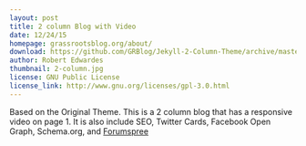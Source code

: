```yaml
---
layout: post
title: 2 column Blog with Video
date: 12/24/15
homepage: grassrootsblog.org/about/
download: https://github.com/GRBlog/Jekyll-2-Column-Theme/archive/master.zip
author: Robert Edwardes
thumbnail: 2-column.jpg
license: GNU Public License
license_link: http://www.gnu.org/licenses/gpl-3.0.html
---
```

Based on the Original Theme. This is a 2 column blog that has a responsive video on page 1. It is also include SEO, Twitter Cards, Facebook Open Graph, Schema.org, and [Forumspree](https://formspree.io)
